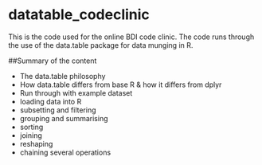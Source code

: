 # datatable_codeclinic

This is the code used for the online BDI code clinic. The code runs through the use of the data.table package for data munging in R.

##Summary of the content

- The data.table philosophy
- How data.table differs from base R & how it differs from dplyr
- Run through with example dataset
- loading data into R
- subsetting and filtering
- grouping and summarising
- sorting
- joining
- reshaping
- chaining several operations
